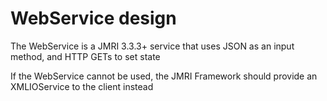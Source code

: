 # WebService design

The WebService is a JMRI 3.3.3+ service that uses JSON as an input method, and HTTP GETs to set state

If the WebService cannot be used, the JMRI Framework should provide an XMLIOService to the client instead
